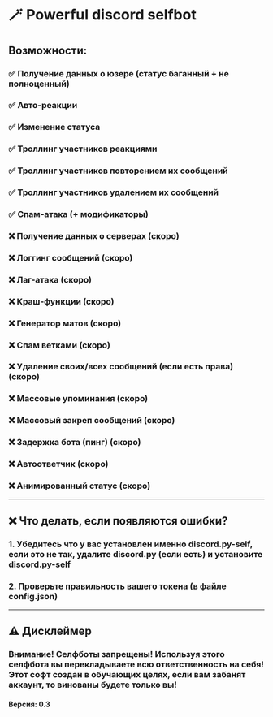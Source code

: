 # 🪄 Powerful discord selfbot
## Возможности:
### ✅ Получение данных о юзере (статус баганный + не полноценный)
### ✅ Авто-реакции
### ✅ Изменение статуса
### ✅ Троллинг участников реакциями
### ✅ Троллинг участников повторением их сообщений
### ✅ Троллинг участников удалением их сообщений
### ✅ Спам-атака (+ модификаторы)
### ❌ Получение данных о серверах (скоро)
### ❌ Логгинг сообщений (скоро)
### ❌ Лаг-атака (скоро)
### ❌ Краш-функции (скоро)
### ❌ Генератор матов (скоро)
### ❌ Спам ветками (скоро)
### ❌ Удаление своих/всех сообщений (если есть права) (скоро)
### ❌ Массовые упоминания (скоро)
### ❌ Массовый закреп сообщений (скоро)
### ❌ Задержка бота (пинг) (скоро)
### ❌ Автоответчик (скоро)
### ❌ Анимированный статус (скоро)
---
## ❌ Что делать, если появляются ошибки?
### 1. Убедитесь что у вас установлен именно discord.py-self, если это не так, удалите discord.py (если есть) и установите discord.py-self
### 2. Проверьте правильность вашего токена (в файле config.json)
---
## ⚠️ Дисклеймер
### Внимание! Селфботы запрещены! Используя этого селфбота вы перекладываете всю ответственность на себя! Этот софт создан в обучающих целях, если вам забанят аккаунт, то винованы будете только вы!
#### Версия: 0.3